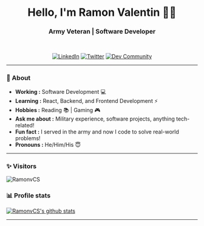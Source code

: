 <h1 align="center"> Hello, I'm Ramon Valentin 👨‍💻 </h1>

<h3 align="center"> Army Veteran | Software Developer </h3> <br>

<p align="center"> 
<a href="https://www.linkedin.com/in/ramonvcs/"><img alt="LinkedIn" src="https://img.shields.io/badge/-Ramon_Valentin-blue?style=flat-square&logo=Linkedin&logoColor=white&link=https://www.linkedin.com/in/ramonvcs/"></a>
<a href="https://twitter.com/RamonvCS"><img alt="Twitter" src="https://img.shields.io/badge/-RamonvCS-1ca0f1?style=flat-square&logo=twitter&logoColor=white&link=https://twitter.com/RamonvCS"></a>
<a href="https://dev.to/ramonvcs"><img alt="Dev Community" src="https://img.shields.io/badge/-RamonvCS-black?style=flat-square&logo=dev.to&logoColor=white&link=https://dev.to/ramonvcs"></a>
</p>

---------------------------------------------------------------------------------------------------------------------------------------------------------------------------------
### 🤔 About
-  **Working :**  Software Development :computer:
-  **Learning :** React, Backend, and Frontend Development :zap:
-  **Hobbies :** Reading :books: | Gaming :video_game:
-  **Ask me about :** Military experience, software projects, anything tech-related!
-  **Fun fact :** I served in the army and now I code to solve real-world problems!
-  **Pronouns :** He/Him/His :innocent:

---------------------------------------------------------------------------------------------------------------------------------------------------------------------------------
### ✨ Visitors 

<p align="left"> <img src="https://komarev.com/ghpvc/?username=RamonvCS" alt="RamonvCS" /> </p>

### 📊 Profile stats

[![RamonvCS's github stats](https://github-readme-stats.vercel.app/api?username=RamonvCS&show_icons=true&title_color=fff&icon_color=79ff97&text_color=9f9f9f&bg_color=151515)](https://github.com/RamonvCS/github-readme-stats)

-------------------------------------------------------------------------------------------------------------------------------------------------------------------------------
